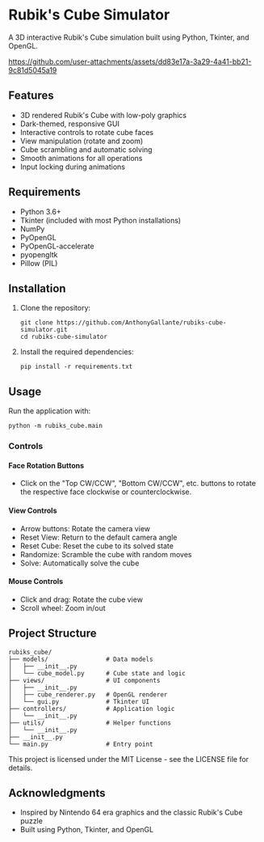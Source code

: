 # Rubik's Cube Simulator

A 3D interactive Rubik's Cube simulation built using Python, Tkinter, and OpenGL.

https://github.com/user-attachments/assets/dd83e17a-3a29-4a41-bb21-9c81d5045a19

## Features

- 3D rendered Rubik's Cube with low-poly graphics
- Dark-themed, responsive GUI
- Interactive controls to rotate cube faces
- View manipulation (rotate and zoom)
- Cube scrambling and automatic solving
- Smooth animations for all operations
- Input locking during animations

## Requirements

- Python 3.6+
- Tkinter (included with most Python installations)
- NumPy
- PyOpenGL
- PyOpenGL-accelerate
- pyopengltk
- Pillow (PIL)

## Installation

1. Clone the repository:
   ```
   git clone https://github.com/AnthonyGallante/rubiks-cube-simulator.git
   cd rubiks-cube-simulator
   ```

2. Install the required dependencies:
   ```
   pip install -r requirements.txt
   ```

## Usage

Run the application with:

```
python -m rubiks_cube.main
```

### Controls

#### Face Rotation Buttons
- Click on the "Top CW/CCW", "Bottom CW/CCW", etc. buttons to rotate the respective face clockwise or counterclockwise.

#### View Controls
- Arrow buttons: Rotate the camera view
- Reset View: Return to the default camera angle
- Reset Cube: Reset the cube to its solved state
- Randomize: Scramble the cube with random moves
- Solve: Automatically solve the cube

#### Mouse Controls
- Click and drag: Rotate the cube view
- Scroll wheel: Zoom in/out

## Project Structure

```
rubiks_cube/
├── models/                # Data models
│   ├── __init__.py
│   └── cube_model.py      # Cube state and logic
├── views/                 # UI components
│   ├── __init__.py
│   ├── cube_renderer.py   # OpenGL renderer
│   └── gui.py             # Tkinter UI
├── controllers/           # Application logic
│   └── __init__.py
├── utils/                 # Helper functions
│   └── __init__.py
├── __init__.py
└── main.py                # Entry point
```
This project is licensed under the MIT License - see the LICENSE file for details.

## Acknowledgments

- Inspired by Nintendo 64 era graphics and the classic Rubik's Cube puzzle
- Built using Python, Tkinter, and OpenGL 
